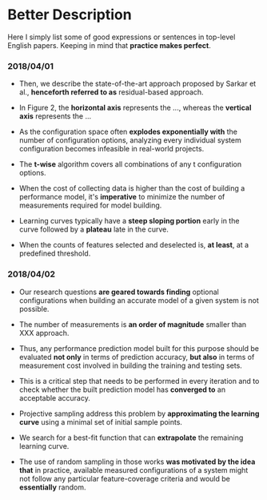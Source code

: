 # Better Description

Here I simply list some of good expressions or sentences in top-level English papers. Keeping in mind that **practice makes perfect**.

### 2018/04/01

- Then, we describe the state-of-the-art approach proposed by Sarkar et al., **henceforth referred to as** residual-based approach.

- In Figure 2, the **horizontal axis** represents the ..., whereas the **vertical axis** represents the ...

- As the configuration space often **explodes exponentially with** the number of configuration options, analyzing every individual system configuration becomes infeasible in real-world projects.

- The **t-wise** algorithm covers all combinations of any t configuration options. 

- When the cost of collecting data is higher than the cost of building a performance model, it's **imperative** to minimize the number of measurements required for model building.

- Learning curves typically have a **steep sloping portion** early in the curve followed by a **plateau** late in the curve.

- When the counts of features selected and deselected is, **at least**, at a predefined threshold.

### 2018/04/02

- Our research questions **are geared towards finding** optional configurations when building an accurate model of a given system is not possible.

- The number of measurements is **an order of magnitude** smaller than XXX approach.

- Thus, any performance prediction model built for this purpose should be evaluated **not only** in terms of prediction accuracy, **but also** in terms of measurement cost involved in building the training and testing sets.

- This is a critical step that needs to be performed in every iteration and to check whether the built prediction model has **converged to** an acceptable accuracy.

- Projective sampling address this problem by **approximating the learning curve** using a minimal set of initial sample points.

- We search for a best-fit function that can **extrapolate** the remaining learning curve.

- The use of random sampling in those works **was motivated by the idea that** in practice, available measured configurations of a system might not follow any particular feature-coverage criteria and would be **essentially** random.
